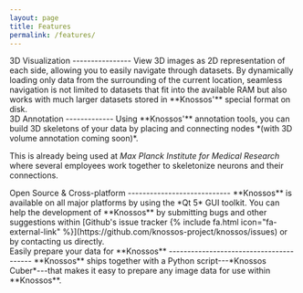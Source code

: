 ```yaml
---
layout: page
title: Features
permalink: /features/
---
```

<section id="threed-feature">
<div>
<img class="himage threed-feature">
</div>

<div>
3D Visualization
----------------
View 3D images as 2D representation of each side, allowing you to easily navigate through datasets. By dynamically loading only data from the surrounding of the current location, seamless navigation is not limited to datasets that fit into the available RAM but also works with much larger datasets stored in **Knossos'** special format on disk.
</div>
</section>

<section id="tree-feature">
<div>
3D Annotation
-------------
Using **Knossos'** annotation tools, you can build 3D skeletons of your data by placing and connecting nodes *(with 3D volume annotation coming soon)*.

This is already being used at *Max Planck Institute for Medical Research* where several employees work together to skeletonize neurons and their connections.
</div>

<div>
<img class="himage tree-feature">
</div>
</section>

<section id="cross-feature">
<div>
<img class="himage cross-feature">
</div>

<div>
Open Source &amp; Cross-platform
----------------------------
**Knossos** is available on all major platforms by using the *Qt 5* GUI toolkit. You can help the development of **Knossos** by submitting bugs and other suggestions within [Github's issue tracker {% include fa.html icon="fa-external-link" %}](https://github.com/knossos-project/knossos/issues) or by contacting us directly.
</div>
</section>

<section id="cuber-feature">
<div>
Easily prepare your data for **Knossos**
----------------------------------------
**Knossos** ships together with a Python script---*Knossos Cuber*---that makes it easy to prepare any image data for use within **Knossos**.
</div>

<div>
<img class="himage cuber-feature">
</div>
</section>